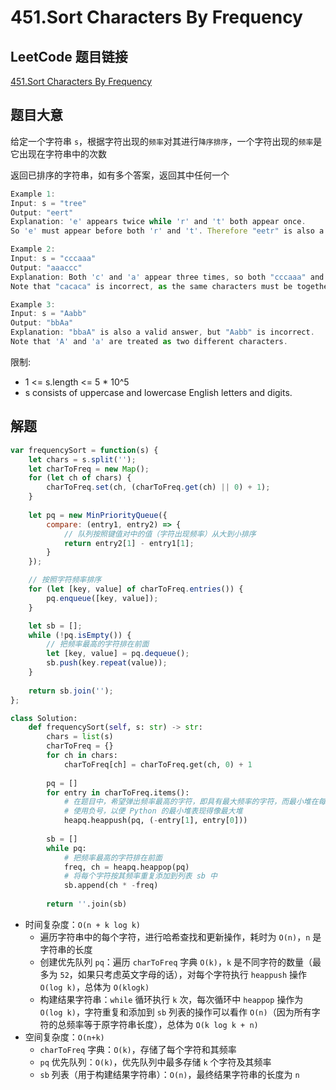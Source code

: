 # 451.Sort Characters By Frequency

## LeetCode 题目链接

[451.Sort Characters By Frequency](https://leetcode.com/problems/sort-characters-by-frequency/)

## 题目大意

给定一个字符串 `s`，根据字符出现的`频率`对其进行`降序排序`，一个字符出现的`频率`是它出现在字符串中的次数

返回已排序的字符串，如有多个答案，返回其中任何一个

```js
Example 1:
Input: s = "tree"
Output: "eert"
Explanation: 'e' appears twice while 'r' and 't' both appear once.
So 'e' must appear before both 'r' and 't'. Therefore "eetr" is also a valid answer.

Example 2:
Input: s = "cccaaa"
Output: "aaaccc"
Explanation: Both 'c' and 'a' appear three times, so both "cccaaa" and "aaaccc" are valid answers.
Note that "cacaca" is incorrect, as the same characters must be together.

Example 3:
Input: s = "Aabb"
Output: "bbAa"
Explanation: "bbaA" is also a valid answer, but "Aabb" is incorrect.
Note that 'A' and 'a' are treated as two different characters.
```

限制:
- 1 <= s.length <= 5 * 10^5
- s consists of uppercase and lowercase English letters and digits.

## 解题

```js
var frequencySort = function(s) {
    let chars = s.split('');
    let charToFreq = new Map();
    for (let ch of chars) {
        charToFreq.set(ch, (charToFreq.get(ch) || 0) + 1);
    }
    
    let pq = new MinPriorityQueue({
        compare: (entry1, entry2) => {
            // 队列按照键值对中的值（字符出现频率）从大到小排序
            return entry2[1] - entry1[1];
        }
    });

    // 按照字符频率排序
    for (let [key, value] of charToFreq.entries()) {
        pq.enqueue([key, value]);
    }

    let sb = [];
    while (!pq.isEmpty()) {
        // 把频率最高的字符排在前面
        let [key, value] = pq.dequeue();
        sb.push(key.repeat(value));
    }
    
    return sb.join('');
};
```
```python
class Solution:
    def frequencySort(self, s: str) -> str:
        chars = list(s)
        charToFreq = {}
        for ch in chars:
            charToFreq[ch] = charToFreq.get(ch, 0) + 1
        
        pq = []
        for entry in charToFreq.items():
            # 在题目中，希望弹出频率最高的字符，即具有最大频率的字符，而最小堆在每次弹出元素时都会弹出堆中最小的元素
            # 使用负号，以便 Python 的最小堆表现得像最大堆
            heapq.heappush(pq, (-entry[1], entry[0]))
        
        sb = []
        while pq:
            # 把频率最高的字符排在前面
            freq, ch = heapq.heappop(pq)
            # 将每个字符按其频率重复添加到列表 sb 中
            sb.append(ch * -freq)
            
        return ''.join(sb)
```

- 时间复杂度：`O(n + k log k)`
  - 遍历字符串中的每个字符，进行哈希查找和更新操作，耗时为 `O(n)`，`n` 是字符串的长度
  - 创建优先队列 `pq`：遍历 `charToFreq` 字典 `O(k)`，`k` 是不同字符的数量（最多为 `52`，如果只考虑英文字母的话），对每个字符执行 `heappush` 操作 `O(log k)`，总体为 `O(klogk)`
  - 构建结果字符串：`while` 循环执行 `k` 次，每次循环中 `heappop` 操作为 `O(log k)`，字符重复和添加到 `sb` 列表的操作可以看作 `O(n)`（因为所有字符的总频率等于原字符串长度），总体为 `O(k log k + n)`
- 空间复杂度：`O(n+k)`
  - `charToFreq` 字典：`O(k)`，存储了每个字符和其频率
  - `pq` 优先队列：`O(k)`，优先队列中最多存储 `k` 个字符及其频率
  - `sb` 列表（用于构建结果字符串）：`O(n)`，最终结果字符串的长度为 `n`